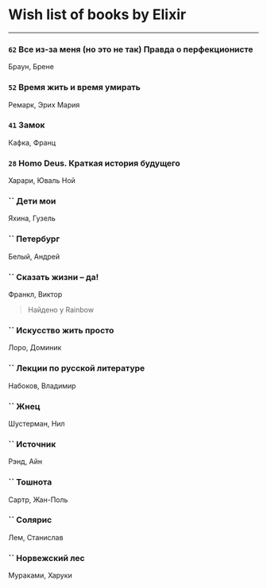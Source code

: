 # Wish list of books by Elixir
---

### `62` Все из-за меня (но это не так) Правда о перфекционисте
Браун, Брене

### `52` Время жить и время умирать
Ремарк, Эрих Мария

### `41` Замок
Кафка, Франц

### `28` Homo Deus. Краткая история будущего
Харари, Юваль Ной

### `` Дети мои
Яхина, Гузель

### `` Петербург
Белый, Андрей

### `` Сказать жизни – да!
Франкл, Виктор
> Найдено у Rainbow

### `` Искусство жить просто
Лоро, Доминик

### `` Лекции по русской литературе
Набоков, Владимир

### `` Жнец
Шустерман, Нил

### `` Источник
Рэнд, Айн

### `` Тошнота
Сартр, Жан-Поль

### `` Солярис
Лем, Станислав

### `` Норвежский лес
Мураками, Харуки

